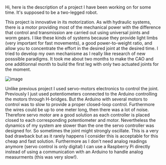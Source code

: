
Hi, here is the description of a project I have been working on for some time. It's supposed to be a two-legged robot.

This project is innovative in its motorization. As with hydraulic systems, there is a motor providing most of the mechanical power
with the difference that control and transmission are carried out using universal joints and worm gears.
I like these kinds of systems because they provide light limbs (very important for fast movements), a good power-to-weight ratio, and allow you to concentrate the
effort in the desired joint at the desired time.
I tried to develop my own mechanisme as I really like research of new posssible paradigms. It took me about two months to make the CAO and one additionnal month to build the first leg with only two actuated joints for the moment.

![image](https://user-images.githubusercontent.com/71259481/161513728-d9715894-1d42-4d84-a139-c8082130c227.png)


Unlike previous project I used servo-motors electronics to control the joint. Previously I just used potentiometers connected to the Arduino controlling the motors through H-bridges. But the Arduino with several motors to control was to slow to provide a proper closed-loop control. Furthermore the wires could be up to one meter long, then there was a lot of noise. Therefore servo motor are a good solution as each controller is placed closed to each corresponding potentiometer and motor. Nevertheless the dynamics of my system are slower than the one the servo controller was designed for. So sometimes the joint might strongly oscillate. This is a very bad drawback but as it rarely happens I consider this is acceptable for this cheap and fast solution. Furthermore as I don't need analog readings anymore (servo control is only digital) I can use a Raspberry Pi directly instead of using a communication with an Arduino to handle analog measurments (this was very slow!).


